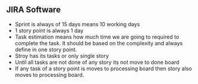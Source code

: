 ## JIRA Software ##

* Sprint is always of 15 days means 10 working days
* 1 story point is always 1 day
* Task estimation means how much time we are going to required to complete the task. It should be based on the complexity and always define in one story point.
* Stroy has its tasks or only single story 
* Until all tasks are not done of any story its not move to done board
* If any task of a story point is moves to processing board then story also moves to processing board.